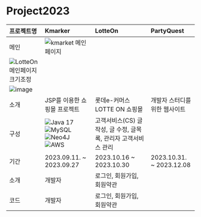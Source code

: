 # Project2023


|프로젝트명|Kmarker|LotteOn|PartyQuest|
|:----|:----|:----|:-----|
|메인|![kmarket 메인페이지](https://github.com/bllor/Project2023/assets/136154061/7bf8d741-b9fe-420a-b54d-4fa9a713b65d)
|![LotteOn 메인페이지 크기조정](https://github.com/bllor/Project2023/assets/136154061/95b88a29-d9cc-4f64-9fa2-91013f8292e2)
|![image](https://github.com/bllor/Project2023/assets/136154061/23ea267f-dc6b-4526-a5df-94862e38f552)|
|소개|JSP를 이용한 쇼핑몰 프로젝트|롯데e-커머스 LOTTE ON 쇼핑몰|개발자 스터디를 위한 웹사이트|
|구성|![Java 17](https://img.shields.io/badge/java17-%23ED8B00.svg) ![MySQL](https://img.shields.io/badge/MySQL-%2300f) ![Neo4J](https://img.shields.io/badge/JSP-008CC1) ![AWS](https://img.shields.io/badge/AWS-%23FF9900) |고객서비스(CS) 글작성, 글 수정, 글목록, 관리자 고객서비스 관리||
|기간|2023.09.11. ~ 2023.09.27|2023.10.16 ~ 2023.10.30|2023.10.31. ~ 2023.12.08|
|소개|개발자|로그인, 회원가입, 회원약관|
|코드|개발자|로그인, 회원가입, 회원약관|
